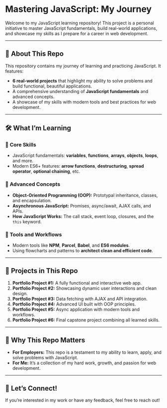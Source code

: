 # Mastering JavaScript: My Journey  

Welcome to my JavaScript learning repository! This project is a personal initiative to master JavaScript fundamentals, build real-world applications, and showcase my skills as I prepare for a career in web development.  

---

## 🌟 **About This Repo**  
This repository contains my journey of learning and practicing JavaScript. It features:  
- **6 real-world projects** that highlight my ability to solve problems and build functional, beautiful applications.  
- A comprehensive understanding of **JavaScript fundamentals** and advanced concepts.  
- A showcase of my skills with modern tools and best practices for web development.  

---

## 🛠️ **What I’m Learning**  
### 🚀 **Core Skills**  
- JavaScript fundamentals: **variables**, **functions**, **arrays**, **objects**, **loops**, and more.  
- Modern ES6+ features: **arrow functions**, **destructuring**, **spread operator**, **optional chaining**, etc.  

### 🎯 **Advanced Concepts**  
- **Object-Oriented Programming (OOP):** Prototypal inheritance, classes, and encapsulation.  
- **Asynchronous JavaScript:** Promises, async/await, AJAX calls, and APIs.  
- **How JavaScript Works:** The call stack, event loop, closures, and the `this` keyword.  

### 🧰 **Tools and Workflows**  
- Modern tools like **NPM**, **Parcel**, **Babel**, and **ES6 modules**.  
- Using flowcharts and patterns to **architect clean and efficient code**.  

---

## 🎨 **Projects in This Repo**  
1. **Portfolio Project #1:** A fully functional and interactive web app.  
2. **Portfolio Project #2:** Showcasing dynamic user interactions and clean design.  
3. **Portfolio Project #3:** Data fetching with AJAX and API integration.  
4. **Portfolio Project #4:** Advanced UI built with OOP principles.  
5. **Portfolio Project #5:** Async application with modern tools and workflows.  
6. **Portfolio Project #6:** Final capstone project combining all learned skills.  

---

## 📌 **Why This Repo Matters**  
- **For Employers:** This repo is a testament to my ability to learn, apply, and solve problems with JavaScript.  
- **For Me:** It’s a collection of my hard work, growth, and passion for web development.  

---

## 🚀 **Let’s Connect!**  
If you’re interested in my work or have any feedback, feel free to reach out!  
